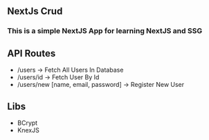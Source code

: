 ## NextJs Crud
### This is a simple NextJS App for learning NextJS and SSG
## API Routes
<ul>
<li>/users -> Fetch All Users In Database</li>
<li>/users/id -> Fetch User By Id</li>
<li>/users/new [name, email, password] ->  Register New User</li>
</ul>

## Libs
<ul>
<li>BCrypt</li>
<li>KnexJS</li>
</ul>




